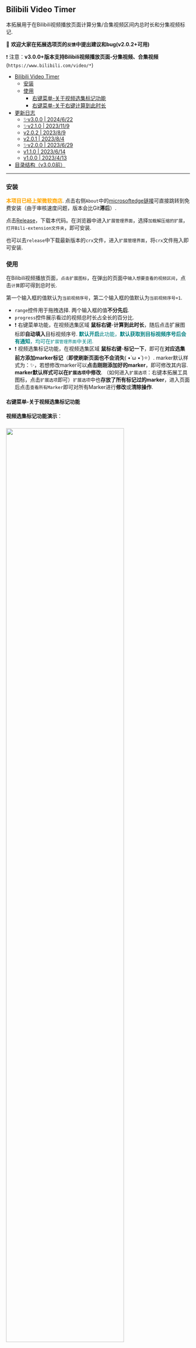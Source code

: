 ## Bilibili Video Timer
本拓展用于在Bilibili视频播放页面计算分集/合集视频区间内总时长和分集视频标记. 

🍟 **欢迎大家在拓展选项页的`反馈`中提出建议和bug(v2.0.2+可用)**

❗ 注意：**v3.0.0+**版本支持**Bilibili视频播放页面-分集视频、合集视频**(`https://www.bilibili.com/video/*`)

- [Bilibili Video Timer](#bilibili-video-timer)
  - [安装](#安装)
  - [使用](#使用)
    - [右键菜单-关于视频选集标记功能](#右键菜单-关于视频选集标记功能)
    - [右键菜单-关于右键计算到此时长](#右键菜单-关于右键计算到此时长)
- [更新日志](#更新日志)
  - [✨v3.0.0 | 2024/6/22](#v300--2024622)
  - [✨v2.1.0 | 2023/11/9](#v210--2023119)
  - [v2.0.2 | 2023/8/9](#v202--202389)
  - [v2.0.1 | 2023/8/4](#v201--202384)
  - [✨v2.0.0 | 2023/6/29](#v200--2023629)
  - [v1.1.0 | 2023/6/14](#v110--2023614)
  - [v1.0.0 | 2023/4/13](#v100--2023413)
- [目录结构（v3.0.0前）](#目录结构v300前)

---

### 安装
<font color=orange>**本项目已经上架微软商店**</font>. 点击右侧`About`中的<a href="https://microsoftedge.microsoft.com/addons/detail/bilibili-video-timer/kjginbekfcfdnfjhnophpcdjoojnfabn" target="_blank">microsoftedge链接</a>可直接跳转到免费安装（由于审核速度问题，版本会比Git**滞后**）.

点击<a href="https://github.com/Whimmey/BiliBiliTimer/releases" target="_blank">Release</a>，下载本代码。在浏览器中进入`扩展管理界面`，选择`加载解压缩的扩展`，`打开Bili-extension文件夹`，即可安装.

也可以去`release`中下载最新版本的`crx`文件，进入`扩展管理界面`，将`crx`文件拖入即可安装.

### 使用
在Bilibili视频播放页面，`点击扩展图标`，在弹出的页面中`输入想要查看的视频区间`，点击`计算`即可得到总时长. 

第一个输入框的值默认为`当前视频序号`，第二个输入框的值默认为`当前视频序号+1`. 

- `range`控件用于拖拽选择. 两个输入框的值**不分先后**.
- `progress`控件展示看过的视频总时长占全长的百分比.
- ❗ 右键菜单功能，在视频选集区域 **鼠标右键**-**计算到此时长**，随后点击扩展图标即**自动填入**目标视频序号. <font color=teal>**默认开启**此功能，**默认获取到目标视频序号后会有通知**，均可在`扩展管理界面`中关闭.</font>
- ❗ 视频选集标记功能，在视频选集区域 **鼠标右键**-**标记一下**，即可在**对应选集前方添加marker标记**（**即使刷新页面也不会消失**( •̀ ω •́ )✧）. marker默认样式为：✨，若想修改marker可以**点击刚刚添加好的marker**，即可修改其内容. **marker默认样式可以在`扩展选项`中修改**. （如何进入`扩展选项`：右键本拓展工具图标，点击`扩展选项`即可）`扩展选项`中也**存放了所有标记过的marker**，进入页面后点击`查看所有Marker`即可对所有Marker进行**修改**或**清除操作**.

#### 右键菜单-关于视频选集标记功能

**视频选集标记功能演示**：<br>

<img src='https://github.com/Whimmey/BiliBiliTimer/blob/main/img/editable_mark.gif' style="width:80%;margin:10px 0"> 

#### 右键菜单-关于右键计算到此时长

**计算到此时长功能演示**：<br>

<img src='https://github.com/Whimmey/BiliBiliTimer/blob/main/img/quick_cal.gif' style="width:60%;margin:10px 0"> 

[背景视频：BV1gM411W7ex]

- 为什么不能实现整个自动化？<br>
右键功能是在`background.js`中实现，<span style="color:lightblue">**`popup`的生命周期是在用户点击图标后方才启动。**</span>可能是处于安全考虑，浏览器没有提供可以唤醒`popup`的接口(这是我查阅文档得出的结论)。因此依然需要用户手动点击扩展图标，使得`popup`弹出，才能自动填入目标视频序号. 随后右键的视频序号销毁.
- 如何关闭此功能？<br>
插件默认开启此功能，本插件的右键菜单选项也不会在除了Bilibili视频播放页面的其他页面出现. 若想关闭此功能，可在插件图标右键进入`扩展选项`关闭. <span style="color:lightblue">**关闭后插件会自动重启刷新，请在网页中也进行刷新操作.**</span>

## 更新日志
### ✨v3.0.0 | 2024/6/22

**千呼万唤始出来！支持合集、分集视频时长计算的全新版本！(右键功能目前依然仅支持分集视频场景）**

✅ 重新编写了基于B站API的版本，出了分集视频以外，还支持合集视频场景！另外修复了不少BUG，欢迎体验！<br>

### ✨v2.1.0 | 2023/11/9

✅ 新增（重要）：右键菜单选项，点击视频选集区域**右键**-**标记一下**，即可在**对应选集前方添加marker标记**（**即使刷新页面也不会消失**( •̀ ω •́ )✧）. 欢迎想要留下学习记号的同学尝试！φ(゜▽゜*)♪<br> 
📌 marker默认样式为：✨，若想修改marker可以**点击刚刚添加好的marker**，即可修改其内容. <br>
📌 **marker默认样式可以在`扩展选项`中修改**. （如何进入`扩展选项`：右键本拓展工具图标，点击`扩展选项`即可）<br>
📌 `扩展选项`中也**存放了所有标记过的marker**，进入页面后点击`查看所有Marker`即可对所有Marker进行**修改**或**清除操作**. <br>

### v2.0.2 | 2023/8/9
✅ 新增：使用反馈，可在扩展选项页点击右侧`反馈`. 另外增加了个小细节，在BiliBili以外的网页 拓展图标会变灰不可用.

### v2.0.1 | 2023/8/4
✅ 新增：集数进度显示. 微调了下`popup`的样式.

### ✨v2.0.0 | 2023/6/29
✅ 新增：右键菜单选项，点击视频选集区域**右键**-**计算到此时长**，随后点击扩展图标即可自动填入目标视频序号.

### v1.1.0 | 2023/6/14
✅ 新增：ProgressBar进度条，用于展示当前视频播放进度.展示当前分集占全长的百分比

### v1.0.0 | 2023/4/13 
✅ 基于JavaScript+BootStrap实现. 由于体量较小，没有引入jQuery编写 <br>
✅ 支持手动输入视频区间，以及使用`range`控件拖拽选择

## 目录结构（v3.0.0前）

```markdown
│  manifest.json // 配置详细描述文件，包括权限等
│  options.html // 扩展选项设置
│  options.js // 相应的js代码
│  popup.html // 扩展窗口
│  popup.js // 相应的js代码，绑定了扩展窗口各个组件的事件，以及和content.js通信的代码
│  AjaxDemo.html // 基于Ajax的Demo，可以实现各种类型的视频时长计算
│  updates.xml
├─build
│      Bili-extension.crx
├─css
│      bootstrap.min.css // bootstrap
├─dist
│      options.dev.js
│      popup.dev.js
├─icons
│      bili.png
│      favicon.ico
│      timeline.png // 扩展的图标
├─img
│      index.png
└─js
   │  background.js // background.js在扩展加载时会被加载，用于实现右键菜单功能
   │  bootstrap.min.js // bootstrap
   │  calTime.js // 计算时长信息
   └─content.js // content.js在网页打开加载阶段会被注入到页面中，因为需要获得视频分集的信息，另外还需要承担和扩展popup.js通信的功能，使得calTime.js的计算结果能被扩展接收到
```